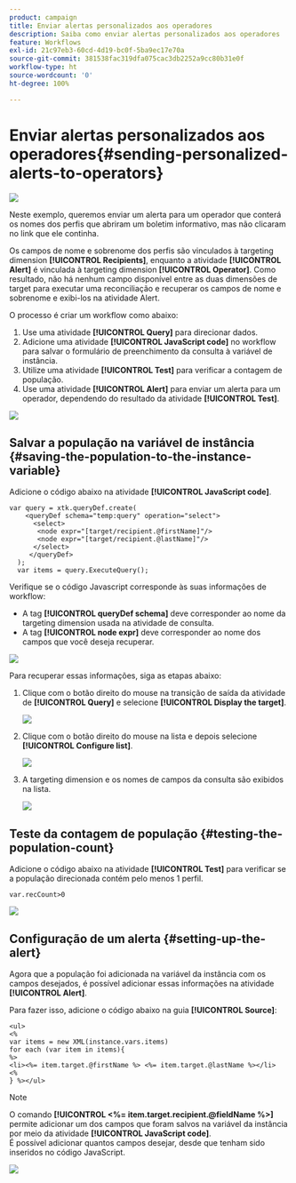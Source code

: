 ```yaml
---
product: campaign
title: Enviar alertas personalizados aos operadores
description: Saiba como enviar alertas personalizados aos operadores
feature: Workflows
exl-id: 21c97eb3-60cd-4d19-bc0f-5ba9ec17e70a
source-git-commit: 381538fac319dfa075cac3db2252a9cc80b31e0f
workflow-type: ht
source-wordcount: '0'
ht-degree: 100%

---
```


# Enviar alertas personalizados aos operadores{#sending-personalized-alerts-to-operators}

![](../../assets/v7-only.svg)

Neste exemplo, queremos enviar um alerta para um operador que conterá os nomes dos perfis que abriram um boletim informativo, mas não clicaram no link que ele continha.

Os campos de nome e sobrenome dos perfis são vinculados à targeting dimension **[!UICONTROL Recipients]**, enquanto a atividade **[!UICONTROL Alert]** é vinculada à targeting dimension **[!UICONTROL Operator]**. Como resultado, não há nenhum campo disponível entre as duas dimensões de target para executar uma reconciliação e recuperar os campos de nome e sobrenome e exibi-los na atividade Alert.

O processo é criar um workflow como abaixo:

1. Use uma atividade **[!UICONTROL Query]** para direcionar dados.
1. Adicione uma atividade **[!UICONTROL JavaScript code]** no workflow para salvar o formulário de preenchimento da consulta à variável de instância.
1. Utilize uma atividade **[!UICONTROL Test]** para verificar a contagem de população.
1. Use uma atividade **[!UICONTROL Alert]** para enviar um alerta para um operador, dependendo do resultado da atividade **[!UICONTROL Test]**.

![](assets/uc_operator_1.png)

## Salvar a população na variável de instância {#saving-the-population-to-the-instance-variable}

Adicione o código abaixo na atividade **[!UICONTROL JavaScript code]**.

```
var query = xtk.queryDef.create(  
    <queryDef schema="temp:query" operation="select">  
      <select>  
       <node expr="[target/recipient.@firstName]"/>  
       <node expr="[target/recipient.@lastName]"/>  
      </select>  
     </queryDef>  
  );  
  var items = query.ExecuteQuery();
```

Verifique se o código Javascript corresponde às suas informações de workflow:

* A tag **[!UICONTROL queryDef schema]** deve corresponder ao nome da targeting dimension usada na atividade de consulta.
* A tag **[!UICONTROL node expr]** deve corresponder ao nome dos campos que você deseja recuperar.

![](assets/uc_operator_3.png)

Para recuperar essas informações, siga as etapas abaixo:

1. Clique com o botão direito do mouse na transição de saída da atividade de **[!UICONTROL Query]** e selecione **[!UICONTROL Display the target]**.

   ![](assets/uc_operator_4.png)

1. Clique com o botão direito do mouse na lista e depois selecione **[!UICONTROL Configure list]**.

   ![](assets/uc_operator_5.png)

1. A targeting dimension e os nomes de campos da consulta são exibidos na lista.

   ![](assets/uc_operator_6.png)

## Teste da contagem de população {#testing-the-population-count}

Adicione o código abaixo na atividade **[!UICONTROL Test]** para verificar se a população direcionada contém pelo menos 1 perfil.

```
var.recCount>0
```

![](assets/uc_operator_7.png)

## Configuração de um alerta {#setting-up-the-alert}

Agora que a população foi adicionada na variável da instância com os campos desejados, é possível adicionar essas informações na atividade **[!UICONTROL Alert]**.

Para fazer isso, adicione o código abaixo na guia **[!UICONTROL Source]**:

```
<ul>
<%
var items = new XML(instance.vars.items)
for each (var item in items){
%>
<li><%= item.target.@firstName %> <%= item.target.@lastName %></li>
<%
} %></ul>
```

>[!NOTE]
>
>O comando **[!UICONTROL <%= item.target.recipient.@fieldName %>]** permite adicionar um dos campos que foram salvos na variável da instância por meio da atividade **[!UICONTROL JavaScript code]**.\
>É possível adicionar quantos campos desejar, desde que tenham sido inseridos no código JavaScript.

![](assets/uc_operator_8.png)
